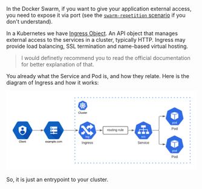 In the Docker Swarm, if you want to give your application external access, you need to expose it via port (see the [`swarm-repetition` scenario](https://www.katacoda.com/qwinkler/scenarios/swarm-repetition) if you don't understand).

In a Kubernetes we have [Ingress Object](https://kubernetes.io/docs/concepts/services-networking/ingress). An API object that manages external access to the services in a cluster, typically HTTP. Ingress may provide load balancing, SSL termination and name-based virtual hosting.

> I would definetly recommend you to read the official documentation for better explanation of that.

You already what the Service and Pod is, and how they relate. Here is the diagram of Ingress and how it works:

![](./files/ingress.png)

So, it is just an entrypoint to your cluster.